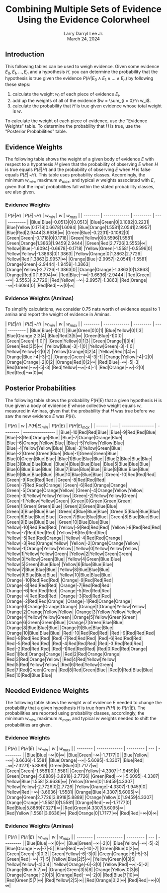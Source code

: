 <h1><center>Combining Multiple Sets of Evidence Using the Evidence Colorwheel</center></h1>
<center>Larry Darryl Lee Jr.</center>
<center>March 24, 2024</center>

## Introduction

This following tables can be used to weigh evidence. Given some evidence $E_0, E_1, \ldots, E_n$ and a hypothesis $H$, you can determine the probability that the hypothesis is true given the evidence $P(H|E_0 \wedge E_1 \wedge \ldots \wedge E_n)$ by following these steps:

1. calculate the weight $w_i$ of each piece of evidence $E_i$.
2. add up the weights of all of the evidence $w = \sum_{i = 0}^n w_i$.
3. calculate the probability that $H$ is true given evidence whose total weight is $w$.

To calculate the weight of each piece of evidence, use the "Evidence Weights" table. To determine the probability that $H$ is true, use the "Posterior Probabilities" table.

## Evidence Weights

The following table shows the weight of a given body of evidence $E$ with respect to a hypothesis $H$ given that the probability of observing $E$ when $H$ is true equals $P(E|H)$ and the probability of observing $E$ when $H$ is false equals $P(E|\neg H)$. This table uses probability classes. Accordingly, the minimum $w_{min}$, maximum $w_{max}$, and typical $w$ weights associated with $E$, given that the input probabilities fall within the stated probability classes, are also given.  

### Evidence Weights

| $P(E|H)$ | $P(E|\neg H)$ | $w_{min}$ | $w$ | $w_{max}$ |
| -------- | ------------- | --------- | --- | --------- |
|Blue|Blue|-0.0513|0|0.0513|
|Blue|Green|0|0.1082|0.2231|
|Blue|Yellow|0.1718|0.6678|1.6094|
|Blue|Orange|1.5581|2.0541|2.9957|
|Blue|Red|2.9444|3.6636|$\infty$|
|Green|Blue|-0.2231|-0.1082|0|
|Green|Green|-0.1718|0|0.1718|
|Green|Yellow|0|0.5596|1.5581|
|Green|Orange|1.3863|1.9459|2.9444|
|Green|Red|2.7726|3.5553|$\infty$|
|Yellow|Blue|-1.6094|-0.6678|-0.1718|
|Yellow|Green|-1.5581|-0.5596|0|
|Yellow|Yellow|-1.3863|0|1.3863|
|Yellow|Orange|0|1.3863|2.7726|
|Yellow|Red|1.3863|2.9957|$\infty$|
|Orange|Blue|-2.9957|-2.0541|-1.5581|
|Orange|Green|-2.9444|-1.9459|-1.3863|
|Orange|Yellow|-2.7726|-1.3863|0|
|Orange|Orange|-1.3863|0|1.3863|
|Orange|Red|0|1.6094|$\infty$|
|Red|Blue|$-\infty$|-3.6636|-2.9444|
|Red|Green|$-\infty$|-3.5553|-2.7726|
|Red|Yellow|$-\infty$|-2.9957|-1.3863|
|Red|Orange|$-\infty$|-1.6094|0|
|Red|Red|$-\infty$|0|$\infty$|


### Evidence Weights (Aminas)

To simplify calculations, we consider 0.75 nats worth of evidence equal to 1 amina and report the weight of evidence in Aminas.

| $P(E|H)$ | $P(E|\neg H)$ | $w_{min}$ | $w$ | $w_{max}$ |
| -------- | ------------- | --------- | --- | --------- |
|Blue|Blue|-1|0|1|
|Blue|Green|0|0|1|
|Blue|Yellow|0|1|3|
|Blue|Orange|2|3|4|
|Blue|Red|3|5|$\infty$|
|Green|Blue|-1|0|0|
|Green|Green|-1|0|1|
|Green|Yellow|0|1|3|
|Green|Orange|1|3|4|
|Green|Red|3|5|$\infty$|
|Yellow|Blue|-3|-1|0|
|Yellow|Green|-3|-1|0|
|Yellow|Yellow|-2|0|2|
|Yellow|Orange|0|2|4|
|Yellow|Red|1|4|$\infty$|
|Orange|Blue|-4|-3|-2|
|Orange|Green|-4|-3|-1|
|Orange|Yellow|-4|-2|0|
|Orange|Orange|-2|0|2|
|Orange|Red|0|2|$\infty$|
|Red|Blue|$-\infty$|-5|-3|
|Red|Green|$-\infty$|-5|-3|
|Red|Yellow|$-\infty$|-4|-1|
|Red|Orange|$-\infty$|-2|0|
|Red|Red|$-\infty$|0|$\infty$|


## Posterior Probabilities

The following table shows the probability $P(H|E)$ that a given hypothesis $H$ is true given a body of evidence $E$ whose collective weight equals $w$, measured in Aminas, given that the probability that $H$ was true before we saw the new evidence $E$ was $P(H)$.

| $P(H)$ | $w$ | $P(H|E)_{min}$ | $P(H|E)$ | $P(H|E)_{max}$ |
| ------ | --- | ---------------- | -------- | ---------------- |
|Blue|-10|Red|Red|Blue|
|Blue|-9|Red|Red|Blue|
|Blue|-8|Red|Orange|Blue|
|Blue|-7|Orange|Orange|Blue|
|Blue|-6|Orange|Yellow|Blue|
|Blue|-5|Yellow|Yellow|Blue|
|Blue|-4|Yellow|Yellow|Blue|
|Blue|-3|Yellow|Green|Blue|
|Blue|-2|Green|Green|Blue|
|Blue|-1|Green|Green|Blue|
|Blue|0|Green|Blue|Blue|
|Blue|1|Blue|Blue|Blue|
|Blue|2|Blue|Blue|Blue|
|Blue|3|Blue|Blue|Blue|
|Blue|4|Blue|Blue|Blue|
|Blue|5|Blue|Blue|Blue|
|Blue|6|Blue|Blue|Blue|
|Blue|7|Blue|Blue|Blue|
|Blue|8|Blue|Blue|Blue|
|Blue|9|Blue|Blue|Blue|
|Blue|10|Blue|Blue|Blue|
|Green|-10|Red|Red|Red|
|Green|-9|Red|Red|Red|
|Green|-8|Red|Red|Red|
|Green|-7|Red|Red|Orange|
|Green|-6|Red|Orange|Orange|
|Green|-5|Orange|Orange|Yellow|
|Green|-4|Orange|Yellow|Yellow|
|Green|-3|Yellow|Yellow|Yellow|
|Green|-2|Yellow|Yellow|Green|
|Green|-1|Yellow|Yellow|Green|
|Green|0|Green|Green|Green|
|Green|1|Green|Green|Blue|
|Green|2|Green|Blue|Blue|
|Green|3|Blue|Blue|Blue|
|Green|4|Blue|Blue|Blue|
|Green|5|Blue|Blue|Blue|
|Green|6|Blue|Blue|Blue|
|Green|7|Blue|Blue|Blue|
|Green|8|Blue|Blue|Blue|
|Green|9|Blue|Blue|Blue|
|Green|10|Blue|Blue|Blue|
|Yellow|-10|Red|Red|Red|
|Yellow|-9|Red|Red|Red|
|Yellow|-8|Red|Red|Red|
|Yellow|-7|Red|Red|Red|
|Yellow|-6|Red|Red|Red|
|Yellow|-5|Red|Red|Orange|
|Yellow|-4|Red|Red|Orange|
|Yellow|-3|Red|Orange|Yellow|
|Yellow|-2|Orange|Orange|Yellow|
|Yellow|-1|Orange|Yellow|Yellow|
|Yellow|0|Yellow|Yellow|Yellow|
|Yellow|1|Yellow|Yellow|Green|
|Yellow|2|Yellow|Green|Green|
|Yellow|3|Yellow|Green|Blue|
|Yellow|4|Green|Blue|Blue|
|Yellow|5|Green|Blue|Blue|
|Yellow|6|Blue|Blue|Blue|
|Yellow|7|Blue|Blue|Blue|
|Yellow|8|Blue|Blue|Blue|
|Yellow|9|Blue|Blue|Blue|
|Yellow|10|Blue|Blue|Blue|
|Orange|-10|Red|Red|Red|
|Orange|-9|Red|Red|Red|
|Orange|-8|Red|Red|Red|
|Orange|-7|Red|Red|Red|
|Orange|-6|Red|Red|Red|
|Orange|-5|Red|Red|Red|
|Orange|-4|Red|Red|Red|
|Orange|-3|Red|Red|Red|
|Orange|-2|Red|Red|Orange|
|Orange|-1|Red|Orange|Orange|
|Orange|0|Orange|Orange|Orange|
|Orange|1|Orange|Yellow|Yellow|
|Orange|2|Orange|Yellow|Yellow|
|Orange|3|Yellow|Yellow|Yellow|
|Orange|4|Yellow|Yellow|Green|
|Orange|5|Yellow|Green|Green|
|Orange|6|Green|Green|Blue|
|Orange|7|Green|Blue|Blue|
|Orange|8|Blue|Blue|Blue|
|Orange|9|Blue|Blue|Blue|
|Orange|10|Blue|Blue|Blue|
|Red|-10|Red|Red|Red|
|Red|-9|Red|Red|Red|
|Red|-8|Red|Red|Red|
|Red|-7|Red|Red|Red|
|Red|-6|Red|Red|Red|
|Red|-5|Red|Red|Red|
|Red|-4|Red|Red|Red|
|Red|-3|Red|Red|Red|
|Red|-2|Red|Red|Red|
|Red|-1|Red|Red|Red|
|Red|0|Red|Red|Orange|
|Red|1|Red|Orange|Orange|
|Red|2|Red|Orange|Orange|
|Red|3|Red|Orange|Yellow|
|Red|4|Red|Yellow|Yellow|
|Red|5|Red|Yellow|Yellow|
|Red|6|Red|Yellow|Green|
|Red|7|Red|Green|Green|
|Red|8|Red|Green|Blue|
|Red|9|Red|Blue|Blue|
|Red|10|Red|Blue|Blue|


## Needed Evidence Weights

The following table shows the weight $w$ of evidence $E$ needed to change the probability that a given hypothesis $H$ is true from $P(H)$ to $P(H|E)$. The probabilities are reported using probability classes, accordingly, the minimum $w_{min}$, maximum $m_{max}$, and typical $w$ weights needed to shift the probabilities are given.

### Evidence Weights

| $P(H)$ | $P(H|E)$ | $w_{min}$ | $w$ | $w_{max}$ |
| -------- | ------------- | --------- | --- | --------- |
|Blue|Blue|$-\infty$|0|$\infty$|
|Blue|Green|$-\infty$|-1.7177|0|
|Blue|Yellow|$-\infty$|-3.6636|-1.5581|
|Blue|Orange|$-\infty$|-5.6095|-4.3307|
|Blue|Red|$-\infty$|-7.3271|-5.8889|
|Green|Blue|0|1.7177|$\infty$|
|Green|Green|-1.5581|0|1.5581|
|Green|Yellow|-4.3307|-1.9459|0|
|Green|Orange|-5.8889|-3.8918|-2.7726|
|Green|Red|$-\infty$|-5.6095|-4.3307|
|Yellow|Blue|1.5581|3.6636|$\infty$|
|Yellow|Green|0|1.9459|4.3307|
|Yellow|Yellow|-2.7726|0|2.7726|
|Yellow|Orange|-4.3307|-1.9459|0|
|Yellow|Red|$-\infty$|-3.6636|-1.5581|
|Orange|Blue|4.3307|5.6095|$\infty$|
|Orange|Green|2.7726|3.8918|5.8889|
|Orange|Yellow|0|1.9459|4.3307|
|Orange|Orange|-1.5581|0|1.5581|
|Orange|Red|$-\infty$|-1.7177|0|
|Red|Blue|5.8889|7.3271|$\infty$|
|Red|Green|4.3307|5.6095|$\infty$|
|Red|Yellow|1.5581|3.6636|$\infty$|
|Red|Orange|0|1.7177|$\infty$|
|Red|Red|$-\infty$|0|$\infty$|


### Evidence Weights (Aminas)

| $P(H)$ | $P(H|E)$ | $w_{min}$ | $w$ | $w_{max}$ |
| -------- | ------------- | --------- | --- | --------- |
|Blue|Blue|$-\infty$|0|$\infty$|
|Blue|Green|$-\infty$|-2|0|
|Blue|Yellow|$-\infty$|-5|-2|
|Blue|Orange|$-\infty$|-7|-5|
|Blue|Red|$-\infty$|-10|-7|
|Green|Blue|0|2|$\infty$|
|Green|Green|-3|0|3|
|Green|Yellow|-6|-3|0|
|Green|Orange|-8|-5|-3|
|Green|Red|$-\infty$|-7|-5|
|Yellow|Blue|2|5|$\infty$|
|Yellow|Green|0|3|6|
|Yellow|Yellow|-4|0|4|
|Yellow|Orange|-6|-3|0|
|Yellow|Red|$-\infty$|-5|-2|
|Orange|Blue|5|7|$\infty$|
|Orange|Green|3|5|8|
|Orange|Yellow|0|3|6|
|Orange|Orange|-3|0|3|
|Orange|Red|$-\infty$|-2|0|
|Red|Blue|7|10|$\infty$|
|Red|Green|5|7|$\infty$|
|Red|Yellow|2|5|$\infty$|
|Red|Orange|0|2|$\infty$|
|Red|Red|$-\infty$|0|$\infty$|


